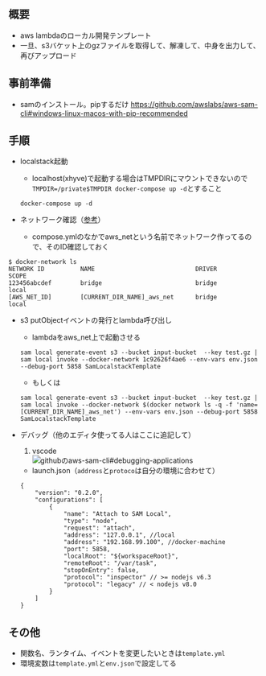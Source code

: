 ## 概要
* aws lambdaのローカル開発テンプレート
* 一旦、s3バケット上のgzファイルを取得して、解凍して、中身を出力して、再びアップロード

## 事前準備
* samのインストール。pipするだけ
  https://github.com/awslabs/aws-sam-cli#windows-linux-macos-with-pip-recommended

## 手順
* localstack起動
  * localhost(xhyve)で起動する場合はTMPDIRにマウントできないので`TMPDIR=/private$TMPDIR docker-compose up -d`とすること
  ```
  docker-compose up -d
  ```

* ネットワーク確認（[参考](https://qiita.com/mizue/items/7bd79d868a7df888388c#docker-compose-構成)）
  * compose.ymlのなかでaws_netという名前でネットワーク作ってるので、そのID確認しておく
```
$ docker-network ls
NETWORK ID          NAME                            DRIVER              SCOPE
123456abcdef        bridge                          bridge              local
[AWS_NET_ID]        [CURRENT_DIR_NAME]_aws_net      bridge              local
```

* s3 putObjectイベントの発行とlambda呼び出し
  * lambdaをaws_net上で起動させる
  ```
  sam local generate-event s3 --bucket input-bucket  --key test.gz | sam local invoke --docker-network 1c92626f4ae6 --env-vars env.json --debug-port 5858 SamLocalstackTemplate
  ```

   * もしくは
  ```
  sam local generate-event s3 --bucket input-bucket  --key test.gz | sam local invoke --docker-network $(docker network ls -q -f 'name=[CURRENT_DIR_NAME]_aws_net') --env-vars env.json --debug-port 5858 SamLocalstackTemplate
  ```

* デバッグ（他のエディタ使ってる人はここに追記して）
  1. vscode   
  ![githubのaws-sam-cli#debugging-applications](https://github.com/awslabs/aws-sam-cli/raw/develop/media/sam-debug.gif)
  - launch.json（`address`と`protoco`は自分の環境に合わせて）
  ```
  {
      "version": "0.2.0",
      "configurations": [
          {
              "name": "Attach to SAM Local",
              "type": "node",
              "request": "attach",
              "address": "127.0.0.1", //local
              "address": "192.168.99.100", //docker-machine
              "port": 5858,
              "localRoot": "${workspaceRoot}",
              "remoteRoot": "/var/task",
              "stopOnEntry": false,
              "protocol": "inspector" // >= nodejs v6.3
              "protocol": "legacy" // < nodejs v8.0
          }
      ]
  }
  ```

## その他
* 関数名、ランタイム、イベントを変更したいときは`template.yml`
* 環境変数は`template.yml`と`env.json`で設定してる